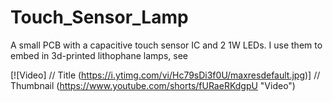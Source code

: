 # Touch_Sensor_Lamp
A small PCB with a capacitive touch sensor IC and 2 1W LEDs.  I use them to embed in 3d-printed lithophane lamps, see 

[![Video]          // Title
(https://i.ytimg.com/vi/Hc79sDi3f0U/maxresdefault.jpg)] // Thumbnail
(https://www.youtube.com/shorts/fURaeRKdgpU "Video")    
